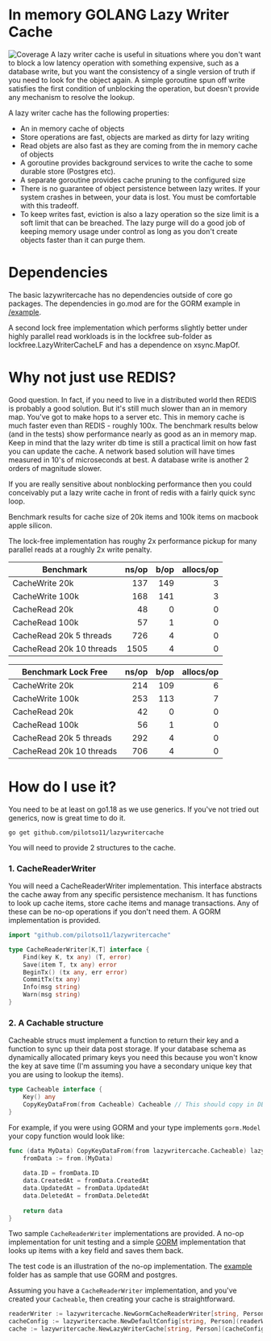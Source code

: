 # In memory GOLANG Lazy Writer Cache  
![Coverage](https://img.shields.io/badge/Coverage-78.4%25-brightgreen)
A lazy writer cache is useful in situations where you don't want to block a low latency operation 
with something expensive, such as a database write, but you want the consistency of a single version 
of truth if you need to look for the object again.   A simple goroutine spun off write satisfies the first
condition of unblocking the operation, but doesn't provide any mechanism to resolve the lookup.

A lazy writer cache has the following properties:
* An in memory cache of objects
* Store operations are fast, objects are marked as dirty for lazy writing
* Read objets are also fast as they are coming from the in memory cache of objects
* A goroutine provides background services to write the cache to some durable store (Postgres etc).
* A separate goroutine provides cache pruning to the configured size
* There is no guarantee of object persistence between lazy writes.   If your system crashes in between, your data is lost.  You must be comfortable with this tradeoff.
* To keep writes fast, eviction is also a lazy operation so the size limit is a soft limit that can be breached.   The lazy purge will do a good job of keeping memory usage under control as long as you don't create objects faster than it can purge them.

# Dependencies

The basic lazywritercache has no dependencies outside of core go packages.   The dependencies in go.mod are for the GORM example in [/example](/example).

A second lock free implementation which performs slightly better under highly parallel read workloads is
in the lockfree sub-folder as lockfree.LazyWriterCacheLF and has a dependence on xsync.MapOf.

# Why not just use REDIS?
Good question.  In fact, if you need to live in a distributed world then REDIS is probably a good solution. But it's still much 
slower than an in memory map.  You've got to make hops to a server etc.   This in memory cache is 
much faster even than REDIS - roughly 100x.  The benchmark results below (and in the tests) show performance nearly as good as an in memory map.  Keep in mind that the lazy writer db time is still a practical limit on how fast you can update the cache.   A network based solution will have times measured
in 10's of microseconds at best.   A database write is another 2 orders of magnitude slower. 

If you are really sensitive about nonblocking performance then
you could conceivably put a lazy write cache in front of redis with a fairly quick sync loop.

Benchmark results for cache size of 20k items and 100k items on macbook apple silicon.

The lock-free implementation has roughy 2x performance pickup for many parallel reads at a roughly 2x write penalty.

| Benchmark                | ns/op | b/op | allocs/op |
|--------------------------|------:|-----:|----------:|
| CacheWrite 20k           |   137 |  149 |         3 |
| CacheWrite 100k          |   168 |  141 |         3 |
| CacheRead 20k            |    48 |    0 |         0 |
| CacheRead 100k           |    57 |    1 |         0 |
| CacheRead 20k 5 threads  |   726 |    4 |         0 |
| CacheRead 20k 10 threads |  1505 |    4 |         0 |

| Benchmark Lock Free      | ns/op | b/op | allocs/op |
|--------------------------|------:|-----:|----------:|
| CacheWrite 20k           |   214 |  109 |         6 |
| CacheWrite 100k          |   253 |  113 |         7 |
| CacheRead 20k            |    42 |    0 |         0 |
| CacheRead 100k           |    56 |    1 |         0 |
| CacheRead 20k 5 threads  |   292 |    4 |         0 |
| CacheRead 20k 10 threads |   706 |    4 |         0 |


# How do I use it?

You need to be at least on go1.18 as we use generics.  If you've not tried out generics, now is great time to do it.

```shell
go get github.com/pilotso11/lazywritercache
```

You will need to provide 2 structures to the cache. 

### 1. CacheReaderWriter
You will need a CacheReaderWriter implementation.   This interface abstracts the cache away from any specific persistence mechanism.
It has functions to look up cache items, store cache items and manage transactions.
Any of these can be no-op operations if you don't need them.
A GORM implementation is provided. 
```go
import "github.com/pilotso11/lazywritercache"

type CacheReaderWriter[K,T] interface {
	Find(key K, tx any) (T, error)
	Save(item T, tx any) error
	BeginTx() (tx any, err error)
	CommitTx(tx any)
	Info(msg string)
	Warn(msg string)
}
```
### 2. A Cachable structure
Cacheable strucs must implement a function to return their key and a function to sync up their data post storage.  If your database schema as dynamically allocated primary keys you need this because
you won't know the key at save time (I'm assuming you have a secondary unique key that you are using to lookup the items).
```go
type Cacheable interface {
	Key() any
	CopyKeyDataFrom(from Cacheable) Cacheable // This should copy in DB only ID fields.  If gorm.Model is implement this is ID, creationTime, updateTime, deleteTime
}
```
For example, if you were using GORM and your type implements `gorm.Model` your copy function would look like:
```go
func (data MyData) CopyKeyDataFrom(from lazywritercache.Cacheable) lazywritercache.CacheItem {
    fromData := from.(MyData)  
    
    data.ID = fromData.ID
    data.CreatedAt = fromData.CreatedAt
    data.UpdatedAt = fromData.UpdatedAt
    data.DeletedAt = fromData.DeletedAt
    
    return data
}

```
Two sample `CacheReaderWriter` implementations are provided.  A no-op implementation for unit testing
and a simple [GORM](https://gorm.io) implementation that looks up items with a key field and saves them back.

The test code is an illustration of the no-op implementation.  The [example](/example) folder has
as sample that use GORM and postgres.

Assuming you have a `CacheReaderWriter` implementation, and you've created your `Cacheable`, then creating your cache is 
straightforward.
```go
readerWriter := lazywritercache.NewGormCacheReaderWriter[string, Person](db, NewEmptyPerson)
cacheConfig := lazywritercache.NewDefaultConfig[string, Person](readerWriter)
cache := lazywritercache.NewLazyWriterCache[string, Person](cacheConfig)
```
